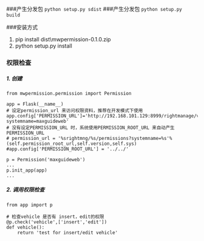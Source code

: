 ###产生分发包
``
python setup.py sdist
``
###产生分发包
``
python setup.py build
``

###安装方式

1. pip install dist\\mwpermission-0.1.0.zip
2. python setup.py install

### 权限检查
##### 1. 创建
```
from mwpermission.permission import Permission

app = Flask(__name__)
# 设定permission_url 来访问权限资料，推荐在开发模式下使用
app.config['PERMISSION_URL']='http://192.168.101.129:8999/rightmanage/v1.0/permissions?systemname=maxguideweb'
# 没有设定PERMISSION_URL 时，系统使用PERMISSION_ROOT_URL 来自动产生PERMISSION_URL
# permission_url = '%srightmng/%s/permissions?systemname=%s'%(self.permission_root_url,self.version,self.sys)
#app.config['PERMISSION_ROOT_URL'] = '../../'

p = Permission('maxguideweb')
...
p.init_app(app)
...
```
##### 2. 调用权限检查
```
from app import p

# 检查vehicle 是否有 insert，edit的权限
@p.check('vehicle',['insert','edit'])
def vehicle():
    return 'test for insert/edit vehicle'
```

